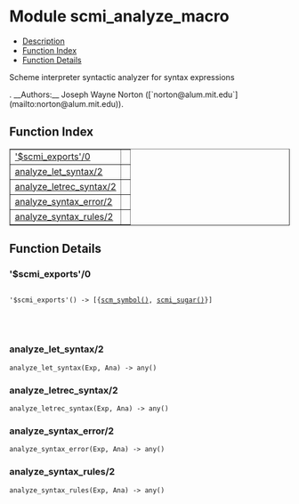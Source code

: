 

# Module scmi_analyze_macro #
* [Description](#description)
* [Function Index](#index)
* [Function Details](#functions)


<p>Scheme interpreter syntactic analyzer for syntax expressions</p>.
__Authors:__ Joseph Wayne Norton ([`norton@alum.mit.edu`](mailto:norton@alum.mit.edu)).
<a name="index"></a>

## Function Index ##


<table width="100%" border="1" cellspacing="0" cellpadding="2" summary="function index"><tr><td valign="top"><a href="#%24scmi_exports-0">'$scmi_exports'/0</a></td><td></td></tr><tr><td valign="top"><a href="#analyze_let_syntax-2">analyze_let_syntax/2</a></td><td></td></tr><tr><td valign="top"><a href="#analyze_letrec_syntax-2">analyze_letrec_syntax/2</a></td><td></td></tr><tr><td valign="top"><a href="#analyze_syntax_error-2">analyze_syntax_error/2</a></td><td></td></tr><tr><td valign="top"><a href="#analyze_syntax_rules-2">analyze_syntax_rules/2</a></td><td></td></tr></table>


<a name="functions"></a>

## Function Details ##

<a name="%24scmi_exports-0"></a>

### '$scmi_exports'/0 ###


<pre><code>
'$scmi_exports'() -&gt; [{<a href="#type-scm_symbol">scm_symbol()</a>, <a href="#type-scmi_sugar">scmi_sugar()</a>}]
</code></pre>

<br></br>



<a name="analyze_let_syntax-2"></a>

### analyze_let_syntax/2 ###

`analyze_let_syntax(Exp, Ana) -> any()`


<a name="analyze_letrec_syntax-2"></a>

### analyze_letrec_syntax/2 ###

`analyze_letrec_syntax(Exp, Ana) -> any()`


<a name="analyze_syntax_error-2"></a>

### analyze_syntax_error/2 ###

`analyze_syntax_error(Exp, Ana) -> any()`


<a name="analyze_syntax_rules-2"></a>

### analyze_syntax_rules/2 ###

`analyze_syntax_rules(Exp, Ana) -> any()`


